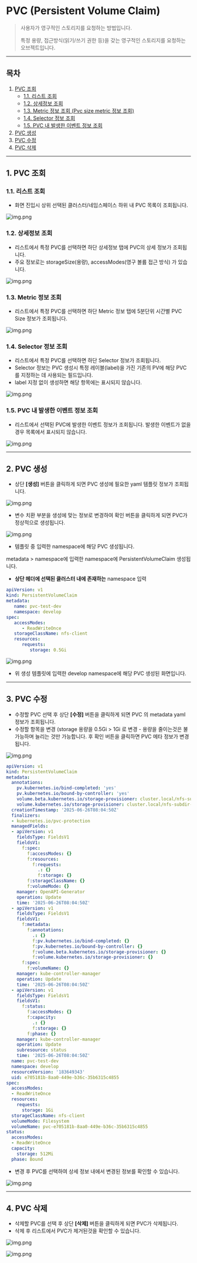 # PVC (Persistent Volume Claim)

> 사용자가 영구적인 스토리지를 요청하는 방법입니다.
>
> 특정 용량, 접근방식(읽기/쓰기 권한 등)을 갖는 영구적인 스토리지를 요청하는 오브젝트입니다.

---

## **목차**
1. [PVC 조회](#1-pvc-조회)
    * [1.1. 리스트 조회](#11-리스트-조회)
    * [1.2. 상세정보 조회](#12-상세정보-조회)
    * [1.3. Metric 정보 조회 (Pvc size metric 정보 조회)](#13-metric-정보-조회)
    * [1.4. Selector 정보 조회](#14-selector-정보-조회)
    * [1.5. PVC 내 발생한 이벤트 정보 조회](#15-pvc-내-발생한-이벤트-정보-조회)
2. [PVC 생성](#2-pvc-생성)
3. [PVC 수정](#3-pvc-수정)
4. [PVC 삭제](#4-pvc-삭제)

---

## 1. PVC 조회
### 1.1. 리스트 조회
* 화면 진입시 상위 선택된 클러스터/네임스페이스 하위 내 PVC 목록이 조회됩니다.

![img.png](./img/pvc_list.png)

### 1.2. 상세정보 조회
* 리스트에서 특정 PVC를 선택하면 하단 상세정보 탭에 PVC의 상세 정보가 조회됩니다.
* 주요 정보로는 storageSize(용량), accessModes(영구 볼륨 접근 방식) 가 있습니다.

![img.png](./img/pvc_info.png)

### 1.3. Metric 정보 조회
* 리스트에서 특정 PVC를 선택하면 하단 Metric 정보 탭에 5분단위 시간별 PVC Size 정보가 조회됩니다.

![img.png](./img/pvc_metric.png)

### 1.4. Selector 정보 조회
* 리스트에서 특정 PVC를 선택하면 하단 Selector 정보가 조회됩니다.
* Selector 정보는 PVC 생성시 특정 레이블(label)을 가진 기존의 PV에 해당 PVC를 지정하는 데 사용되는 필드입니다.
* label 지정 없이 생성하면 해당 항목에는 표시되지 않습니다.

![img.png](./img/pvc_selector.png)

### 1.5. PVC 내 발생한 이벤트 정보 조회
* 리스트에서 선택된 PVC에 발생한 이벤트 정보가 조회됩니다. 발생한 이벤트가 없을 경우 목록에서 표시되지 않습니다.

![img.png](./img/pvc_event.png)

--- 

## 2. PVC 생성
* 상단 **[생성]** 버튼을 클릭하게 되면 PVC 생성에 필요한 yaml 템플릿 정보가 조회됩니다.

![img.png](./img/pvc_create_template.png)
* 변수 치환 부분을 생성에 맞는 정보로 변경하여 확인 버튼을 클릭하게 되면 PVC가 정상적으로 생성됩니다.

![img.png](./img/pvc_create_yaml.png)

* 템플릿 중 입력한 namespace에 해당 PVC 생성됩니다.
  
metadata > namespace에 입력한 namespace에 PersistentVolumeClaim 생성됩니다.
* <strong>상단 헤더에 선택된 클러스터 내에 존재하는</strong> namespace 입력

```yaml
apiVersion: v1
kind: PersistentVolumeClaim
metadata:
   name: pvc-test-dev
   namespace: develop
spec:
   accessModes:
      - ReadWriteOnce
   storageClassName: nfs-client
   resources:
      requests:
         storage: 0.5Gi
```

![img.png](./img/pvc_create_result.png)

* 위 생성 템플릿에 입력한 develop namespace에 해당 PVC 생성된 화면입니다.

---

## 3. PVC 수정
* 수정할 PVC 선택 후 상단 **[수정]** 버튼을 클릭하게 되면 PVC 의 metadata yaml 정보가 조회됩니다.
* 수정할 항목을 변경 (storage 용량을 0.5Gi > 1Gi 로 변경 - 용량을 줄이는것은 불가능하며 늘리는 것만 가능합니다. 후 확인 버튼을 클릭하면 PVC 메타 정보가 변경됩니다.

![img.png](./img/pvc_modify.png)

```yaml
apiVersion: v1
kind: PersistentVolumeClaim
metadata:
  annotations:
    pv.kubernetes.io/bind-completed: 'yes'
    pv.kubernetes.io/bound-by-controller: 'yes'
    volume.beta.kubernetes.io/storage-provisioner: cluster.local/nfs-subdir-external-provisioner
    volume.kubernetes.io/storage-provisioner: cluster.local/nfs-subdir-external-provisioner
  creationTimestamp: '2025-06-26T08:04:50Z'
  finalizers:
  - kubernetes.io/pvc-protection
  managedFields:
  - apiVersion: v1
    fieldsType: FieldsV1
    fieldsV1:
      f:spec:
        f:accessModes: {}
        f:resources:
          f:requests:
            .: {}
            f:storage: {}
        f:storageClassName: {}
        f:volumeMode: {}
    manager: OpenAPI-Generator
    operation: Update
    time: '2025-06-26T08:04:50Z'
  - apiVersion: v1
    fieldsType: FieldsV1
    fieldsV1:
      f:metadata:
        f:annotations:
          .: {}
          f:pv.kubernetes.io/bind-completed: {}
          f:pv.kubernetes.io/bound-by-controller: {}
          f:volume.beta.kubernetes.io/storage-provisioner: {}
          f:volume.kubernetes.io/storage-provisioner: {}
      f:spec:
        f:volumeName: {}
    manager: kube-controller-manager
    operation: Update
    time: '2025-06-26T08:04:50Z'
  - apiVersion: v1
    fieldsType: FieldsV1
    fieldsV1:
      f:status:
        f:accessModes: {}
        f:capacity:
          .: {}
          f:storage: {}
        f:phase: {}
    manager: kube-controller-manager
    operation: Update
    subresource: status
    time: '2025-06-26T08:04:50Z'
  name: pvc-test-dev
  namespace: develop
  resourceVersion: '183649343'
  uid: e705181b-8aa0-449e-b36c-35b6315c4855
spec:
  accessModes:
  - ReadWriteOnce
  resources:
    requests:
      storage: 1Gi
  storageClassName: nfs-client
  volumeMode: Filesystem
  volumeName: pvc-e705181b-8aa0-449e-b36c-35b6315c4855
status:
  accessModes:
  - ReadWriteOnce
  capacity:
    storage: 512Mi
  phase: Bound

```
* 변경 후 PVC를 선택하여 상세 정보 내에서 변경된 정보를 확인할 수 있습니다.

![img.png](./img/pvc_modify_result.png)

---

## 4. PVC 삭제
* 삭제할 PVC를 선택 후 상단 **[삭제]** 버튼을 클릭하게 되면 PVC가 삭제됩니다.
* 삭제 후 리스트에서 PVC가 제거된것을 확인할 수 있습니다.

![img.png](./img/pvc_delete.png)

![img.png](./img/pvc_delete_result.png)
